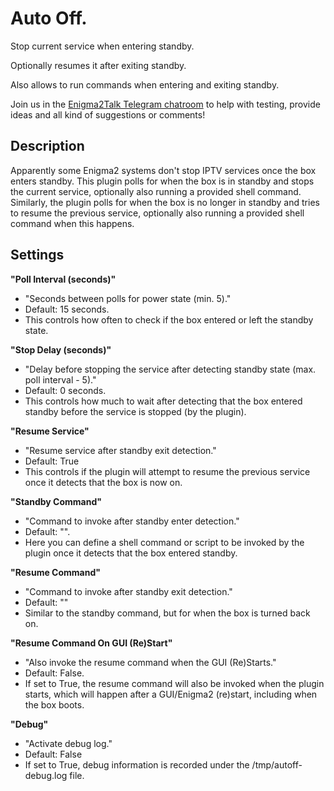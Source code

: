 # Auto Off.

Stop current service when entering standby.

Optionally resumes it after exiting standby.

Also allows to run commands when entering and exiting standby.

Join us in the [Enigma2Talk Telegram chatroom](https://t.me/talkenigma2)
to help with testing, provide ideas and all kind of suggestions or comments!

## Description

Apparently some Enigma2 systems don't stop IPTV services once the box enters
standby. This plugin polls for when the box is in standby and stops the current
service, optionally also running a provided shell command. Similarly, the plugin
polls for when the box is no longer in standby and tries to resume the previous
service, optionally also running a provided shell command when this happens.

## Settings

**"Poll Interval (seconds)"**
* "Seconds between polls for power state (min. 5)."
* Default: 15 seconds.
* This controls how often to check if the box entered or left the standby state.

**"Stop Delay (seconds)"**
* "Delay before stopping the service after detecting standby state (max. poll interval - 5)."
* Default: 0 seconds.
* This controls how much to wait after detecting that the box entered standby
  before the service is stopped (by the plugin).

**"Resume Service"**
* "Resume service after standby exit detection."
* Default: True
* This controls if the plugin will attempt to resume the previous service once
  it detects that the box is now on.

**"Standby Command"**
* "Command to invoke after standby enter detection."
* Default: "".
* Here you can define a shell command or script to be invoked by the plugin once
  it detects that the box entered standby.

**"Resume Command"**
* "Command to invoke after standby exit detection."
* Default: ""
* Similar to the standby command, but for when the box is turned back on.

**"Resume Command On GUI (Re)Start"**
* "Also invoke the resume command when the GUI (Re)Starts."
* Default: False.
* If set to True, the resume command will also be invoked when the plugin
  starts, which will happen after a GUI/Enigma2 (re)start, including when the
  box boots.

**"Debug"**
* "Activate debug log."
* Default: False
* If set to True, debug information is recorded under the
  /tmp/autoff-debug.log file.
